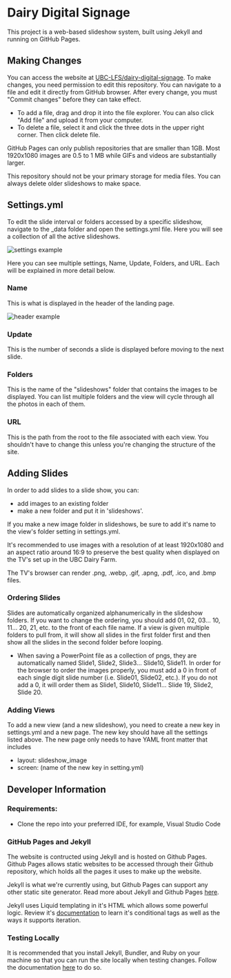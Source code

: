 # Dairy Digital Signage

This project is a web-based slideshow system, built using Jekyll and running on GitHub Pages.

## Making Changes

You can access the website at [UBC-LFS/dairy-digital-signage](https://ubc-lfs.github.io/dairy-digital-signage/). To make changes, you need permission to edit this repository. You can navigate to a file and edit it directly from GitHub browser. After every change, you must "Commit changes" before they can take effect.

* To add a file, drag and drop it into the file explorer. You can also click "Add file" and upload it from your computer.
* To delete a file, select it and click the three dots in the upper right corner. Then click delete file. 

GitHub Pages can only publish repositories that are smaller than 1GB. Most 1920x1080 images are 0.5 to 1 MB while GIFs and videos are substantially larger. 

This repository should not be your primary storage for media files. You can always delete older slideshows to make space.

## Settings.yml

To edit the slide interval or folders accessed by a specific slideshow, navigate to the _data folder and open the settings.yml file. Here you will see a collection of all the active slideshows.

![settings example](/assets/images/settings_example.png)

Here you can see multiple settings, Name, Update, Folders, and URL. Each will be explained in more detail below. 

### Name
This is what is displayed in the header of the landing page.

![header example](/assets/images/name_header_example.png)

### Update
This is the number of seconds a slide is displayed before moving to the next slide.

### Folders
This is the name of the "slideshows" folder that contains the images to be displayed. You can list multiple folders and the view will cycle through all the photos in each of them.

### URL
This is the path from the root to the file associated with each view. You shouldn't have to change this unless you're changing the structure of the site.

## Adding Slides

In order to add slides to a slide show, you can:
* add images to an existing folder
* make a new folder and put it in 'slideshows'.

If you make a new image folder in slideshows, be sure to add it's name to the view's folder setting in settings.yml.

It's recommended to use images with a resolution of at least 1920x1080 and an aspect ratio around 16:9 to preserve the best quality when displayed on the TV's set up in the UBC Dairy Farm. 

The TV's browser can render .png, .webp, .gif, .apng, .pdf, .ico, and .bmp files. 

### Ordering Slides

Slides are automatically organized alphanumerically in the slideshow folders. If you want to change the ordering, you should add 01, 02, 03... 10, 11... 20, 21, etc. to the front of each file name. If a view is given multiple folders to pull from, it will show all slides in the first folder first and then show all the slides in the second folder before looping. 

- When saving a PowerPoint file as a collection of pngs, they are automatically named Slide1, Slide2, Slide3... Slide10, Slide11. In order for the browser to order the images properly, you must add a 0 in front of each single digit slide number (i.e. Slide01, Slide02, etc.). If you do not add a 0, it will order them as Slide1, Slide10, Slide11... Slide 19, Slide2, Slide 20.

### Adding Views

To add a new view (and a new slideshow), you need to create a new key in settings.yml and a new page. The new key should have all the settings listed above.
The new page only needs to have YAML front matter that includes
- layout: slideshow_image
- screen: (name of the new key in setting.yml)

## Developer Information

### Requirements:
* Clone the repo into your preferred IDE, for example, Visual Studio Code

### GitHub Pages and Jekyll

The website is contructed using Jekyll and is hosted on Github Pages. Github Pages allows static websites to be accessed through their Github repository, which holds all the pages it uses to make up the website.

Jekyll is what we're currently using, but Github Pages can support any other static site generator. Read more about Jekyll and Github Pages [here](https://docs.github.com/en/pages/setting-up-a-github-pages-site-with-jekyll/about-github-pages-and-jekyll).

Jekyll uses Liquid templating in it's HTML which allows some powerful logic. Review it's [documentation](https://shopify.github.io/liquid/) to learn it's conditional tags as well as the ways it supports iteration.

### Testing Locally 

It is recommended that you install Jekyll, Bundler, and Ruby on your machine so that you can run the site locally when testing changes. Follow the documentation [here](https://docs.github.com/en/pages/setting-up-a-github-pages-site-with-jekyll/testing-your-github-pages-site-locally-with-jekyll) to do so. 

